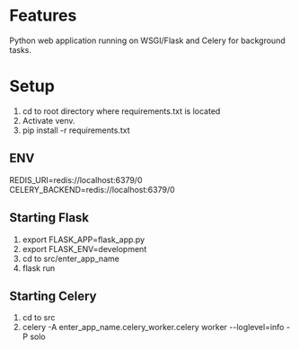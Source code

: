 # Features

Python web application running on WSGI/Flask and Celery for background tasks.

# Setup

1. cd to root directory where requirements.txt is located
2. Activate venv.
3. pip install -r requirements.txt

## ENV

REDIS_URI=redis://localhost:6379/0
CELERY_BACKEND=redis://localhost:6379/0

## Starting Flask

1. export FLASK_APP=flask_app.py
2. export FLASK_ENV=development
3. cd to src/enter_app_name
4. flask run

## Starting Celery

1. cd to src
2. celery -A enter_app_name.celery_worker.celery worker --loglevel=info -P solo
